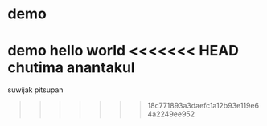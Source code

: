 # demo
demo hello world
<<<<<<< HEAD
chutima anantakul
=======
suwijak pitsupan
>>>>>>> 18c771893a3daefc1a12b93e119e64a2249ee952
